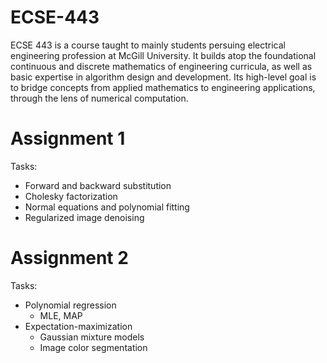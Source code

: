 # ECSE-443
ECSE 443 is a course taught to mainly students persuing electrical engineering profession at McGill University. It builds atop the foundational continuous and discrete mathematics of engineering curricula, as well as basic expertise in algorithm design and development. Its high-level goal is to bridge concepts from applied mathematics to engineering applications, through the lens of numerical computation.


# Assignment 1
Tasks:
* Forward and backward substitution
* Cholesky factorization
* Normal equations and polynomial fitting
* Regularized image denoising


# Assignment 2
Tasks:
* Polynomial regression
    * MLE, MAP
* Expectation-maximization
    * Gaussian mixture models
    * Image color segmentation
